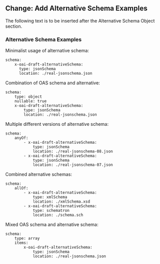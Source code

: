 ## Change: Add Alternative Schema Examples

The following text is to be inserted after the Alternative Schema Object section.

### Alternative Schema Examples

Minimalist usage of alternative schema:

    schema:
        x-oai-draft-alternativeSchema:
          type: jsonSchema
          location: ./real-jsonschema.json

Combination of OAS schema and alternative:

    schema:
        type: object
        nullable: true
        x-oai-draft-alternativeSchema:
            type: jsonSchema
            location: ./real-jsonschema.json

Multiple different versions of alternative schema:

    schema:
        anyOf:
            - x-oai-draft-alternativeSchema:
                type: jsonSchema
                location: ./real-jsonschema-08.json
            - x-oai-draft-alternativeSchema:
                type: jsonSchema
                location: ./real-jsonschema-07.json

Combined alternative schemas:

    schema:
        allOf:
            - x-oai-draft-alternativeSchema:
                type: xmlSchema
                location: ./xmlSchema.xsd
            - x-oai-draft-alternativeSchema:
                type: schematron
                location: ./schema.sch

Mixed OAS schema and alternative schema:

    schema:
        type: array
        items:
            x-oai-draft-alternativeSchema:
                type: jsonSchema
                location: ./real-jsonschema.json

